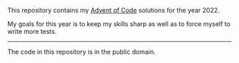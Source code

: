 This repository contains my [Advent of Code](https://adventofcode.com/2022) solutions for the year 2022.

My goals for this year is to keep my skills sharp as well as to force myself to write more tests.

---
The code in this repository is in the public domain.